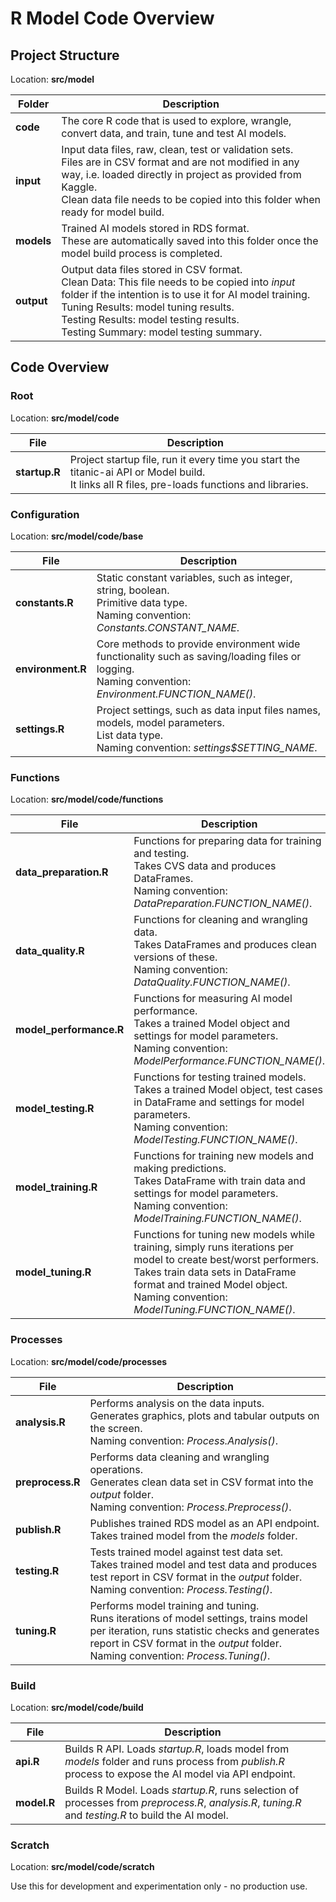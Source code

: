 # R Model Code Overview

## Project Structure

Location: **src/model**

|Folder|Description|
|-----|-----|
|**code**|The core R code that is used to explore, wrangle, convert data, and train, tune and test AI models.|
|**input**|Input data files, raw, clean, test or validation sets.<br />Files are in CSV format and are not modified in any way, i.e. loaded directly in project as provided from Kaggle.<br />Clean data file needs to be copied into this folder when ready for model build.|
|**models**|Trained AI models stored in RDS format.<br />These are automatically saved into this folder once the model build process is completed.|
|**output**|Output data files stored in CSV format.<br />Clean Data: This file needs to be copied into *input* folder if the intention is to use it for AI model training.<br />Tuning Results: model tuning results.<br />Testing Results: model testing results.<br />Testing Summary: model testing summary.|

## Code Overview

### Root

Location: **src/model/code**

|File|Description|
|-----|-----|
|**startup.R**|Project startup file, run it every time you start the titanic-ai API or Model build.<br />It links all R files, pre-loads functions and libraries.|

### Configuration

Location: **src/model/code/base**

|File|Description|
|-----|-----|
|**constants.R**|Static constant variables, such as integer, string, boolean.<br />Primitive data type.<br />Naming convention: *Constants.CONSTANT_NAME*.|
|**environment.R**|Core methods to provide environment wide functionality such as saving/loading files or logging.<br />Naming convention: *Environment.FUNCTION_NAME()*.|
|**settings.R**|Project settings, such as data input files names, models, model parameters.<br />List data type.<br />Naming convention: *settings$SETTING_NAME*.|

### Functions

Location: **src/model/code/functions**

|File|Description|
|-----|-----|
|**data_preparation.R**|Functions for preparing data for training and testing.<br />Takes CVS data and produces DataFrames.<br />Naming convention: *DataPreparation.FUNCTION_NAME()*.|
|**data_quality.R**|Functions for cleaning and wrangling data.<br />Takes DataFrames and produces clean versions of these.<br />Naming convention: *DataQuality.FUNCTION_NAME()*.|
|**model_performance.R**|Functions for measuring AI model performance.<br />Takes a trained Model object and settings for model parameters.<br />Naming convention: *ModelPerformance.FUNCTION_NAME()*.|
|**model_testing.R**|Functions for testing trained models.<br />Takes a trained Model object, test cases in DataFrame and settings for model parameters.<br />Naming convention: *ModelTesting.FUNCTION_NAME()*.|
|**model_training.R**|Functions for training new models and making predictions.<br />Takes DataFrame with train data and settings for model parameters.<br />Naming convention: *ModelTraining.FUNCTION_NAME()*.|
|**model_tuning.R**|Functions for tuning new models while training, simply runs iterations per model to create best/worst performers.<br />Takes train data sets in DataFrame format and trained Model object.<br />Naming convention: *ModelTuning.FUNCTION_NAME()*.|

### Processes

Location: **src/model/code/processes**

|File|Description|
|-----|-----|
|**analysis.R**|Performs analysis on the data inputs.<br />Generates graphics, plots and tabular outputs on the screen.<br />Naming convention: *Process.Analysis()*.|
|**preprocess.R**|Performs data cleaning and wrangling operations.<br />Generates clean data set in CSV format into the *output* folder.<br />Naming convention: *Process.Preprocess()*.|
|**publish.R**|Publishes trained RDS model as an API endpoint.<br />Takes trained model from the *models* folder.| 
|**testing.R**|Tests trained model against test data set.<br />Takes trained model and test data and produces test report in CSV format in the *output* folder.<br />Naming convention: *Process.Testing()*.|
|**tuning.R**|Performs model training and tuning.<br />Runs iterations of model settings, trains model per iteration, runs statistic checks and generates report in CSV format in the *output* folder.<br />Naming convention: *Process.Tuning()*.|

### Build

Location: **src/model/code/build**

|File|Description|
|-----|-----|
|**api.R**|Builds R API. Loads *startup.R*, loads model from *models* folder and runs process from *publish.R* process to expose the AI model via API endpoint.|
|**model.R**|Builds R Model. Loads *startup.R*, runs selection of processes from *preprocess.R*, *analysis.R*, *tuning.R* and *testing.R* to build the AI model.|

### Scratch

Location: **src/model/code/scratch**

Use this for development and experimentation only - no production use.